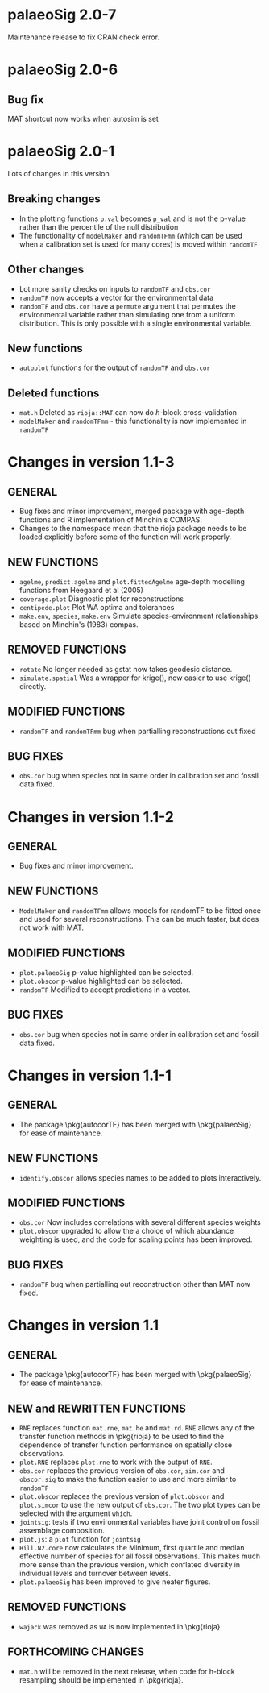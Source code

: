 # palaeoSig 2.0-7

Maintenance release to fix CRAN check error.

# palaeoSig 2.0-6

## Bug fix

MAT shortcut now works when autosim is set

# palaeoSig 2.0-1

Lots of changes in this version

## Breaking changes

* In the plotting functions `p.val` becomes `p_val` and is not the p-value rather than the percentile of the null distribution
* The functionality of `modelMaker` and `randomTFmm` (which can be used when a calibration set is used for many cores) is moved within `randomTF`

## Other changes

* Lot more sanity checks on inputs to `randomTF` and `obs.cor`
* `randomTF` now accepts a vector for the environmemtal data
* `randomTF` and `obs.cor` have a `permute` argument that permutes the environmental variable rather than simulating one from a uniform distribution. This is only possible with a single environmental variable.

## New functions

 * `autoplot` functions for the output of `randomTF` and `obs.cor`


## Deleted functions

 * `mat.h` Deleted as `rioja::MAT` can now do _h_-block cross-validation 
 * `modelMaker` and `randomTFmm` - this functionality is now implemented in `randomTF`


# Changes in version 1.1-3

## GENERAL

 * Bug fixes and minor improvement, merged package with age-depth functions and R implementation of Minchin's COMPAS. 
 * Changes to the namespace mean that the rioja package needs to be loaded explicitly before some of the function will work properly.
  
## NEW FUNCTIONS
  
 *  `agelme`, `predict.agelme` and `plot.fittedAgelme` age-depth modelling functions from Heegaard et al (2005)
 *  `coverage.plot` Diagnostic plot for reconstructions
 *  `centipede.plot` Plot WA optima and tolerances
 *  `make.env`, `species`, `make.env` Simulate species-environment relationships based on Minchin's (1983) compas.

## REMOVED FUNCTIONS
  
 *  `rotate` No longer needed as gstat now takes geodesic distance.
 *  `simulate.spatial` Was a wrapper for krige(), now easier to use krige() directly.

## MODIFIED FUNCTIONS
  
 *  `randomTF` and `randomTFmm` bug when partialling reconstructions out fixed


## BUG FIXES
  
 *  `obs.cor` bug when species not in same order in calibration set and fossil data fixed.
  

# Changes in version 1.1-2

## GENERAL
      
 *  Bug fixes and minor improvement.
      
  
## NEW FUNCTIONS
     
 *  `ModelMaker` and `randomTFmm` allows models for randomTF to be fitted once and used for several reconstructions. This can be much faster, but does not work with MAT.


## MODIFIED FUNCTIONS
  
 *  `plot.palaeoSig` p-value highlighted can be selected.
 *  `plot.obscor` p-value highlighted can be selected.
 *  `randomTF` Modified to accept predictions in a vector. 
      

## BUG FIXES
  
 *  `obs.cor` bug when species not in same order in calibration set and fossil data fixed.


# Changes in version 1.1-1

## GENERAL
      
 *  The package \pkg{autocorTF} has been merged with \pkg{palaeoSig} for ease of maintenance.

  
## NEW FUNCTIONS
     
 *  `identify.obscor` allows species names to be added to plots interactively.

## MODIFIED FUNCTIONS
    
 *  `obs.cor` Now includes correlations with several different species weights
 *  `plot.obscor` upgraded to allow the a choice of which abundance weighting is used, and the code for scaling points has been improved.
      

## BUG FIXES
  
 *  `randomTF` bug when partialling out reconstruction other than MAT now fixed.


# Changes in version 1.1

## GENERAL
      
 *  The package \pkg{autocorTF} has been merged with \pkg{palaeoSig} for ease of maintenance.
  
## NEW and REWRITTEN FUNCTIONS

      
 *  `RNE` replaces function `mat.rne`, `mat.he` and `mat.rd`. `RNE` allows any of the transfer function methods in \pkg{rioja} to be used to find the dependence of transfer function performance on spatially close observations.
 *  `plot.RNE` replaces `plot.rne` to work with the output of `RNE`.
 *  `obs.cor` replaces the previous version of `obs.cor`, `sim.cor` and `obscor.sig` to make the function easier to use and more similar to `randomTF`
 *  `plot.obscor` replaces the previous version of `plot.obscor` and `plot.simcor` to use the new output of `obs.cor`. The two plot types can be selected with the argument `which`.
 *  `jointsig`: tests if two environmental variables have joint control on fossil assemblage composition. 
 *  `plot.js`: a `plot` function for `jointsig`
 *  `Hill.N2.core` now calculates the Minimum, first quartile and median effective number of species for all fossil observations. This makes much more sense than the previous version, which conflated diversity in individual levels and turnover between levels.
 *  `plot.palaeoSig` has been improved to give neater figures.
  
## REMOVED FUNCTIONS

 * `wajack` was removed as `WA` is now implemented in \pkg{rioja}. 

## FORTHCOMING CHANGES
      
 * `mat.h` will be removed in the next release, when code for h-block resampling should be implemented in \pkg{rioja}.

